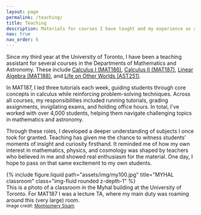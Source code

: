 ```yaml
---
layout: page
permalink: /teaching/
title: Teaching
description: Materials for courses I have taught and my experience as a teaching assistant.
nav: true
nav_order: 6
---
```


Since my third year at the University of Toronto, I have been a teaching assistant for several courses in the Departments of Mathematics and Astronomy. These include [Calculus I (MAT186)](https://engineering.calendar.utoronto.ca/course/mat186h1), [Calculus II (MAT187)](https://engineering.calendar.utoronto.ca/course/mat187h1), [Linear Algebra (MAT188)](https://engineering.calendar.utoronto.ca/course/mat188h1), and [Life on Other Worlds (AST251)](https://artsci.calendar.utoronto.ca/course/ast251h1). 

In MAT187, I led three tutorials each week, guiding students through core concepts in calculus while reinforcing problem-solving techniques. Across all courses, my responsibilities included running tutorials, grading assignments, invigilating exams, and holding office hours. In total, I've worked with over 4,000 students, helping them navigate challenging topics in mathematics and astronomy.

Through these roles, I developed a deeper understanding of subjects I once took for granted. Teaching has given me the chance to witness students’ moments of insight and curiosity firsthand. It reminded me of how my own interest in mathematics, physics, and cosmology was shaped by teachers who believed in me and showed real enthusiasm for the material. One day, I hope to pass on that same excitement to my own students.

<div class="row align-items-center my-4">
  <div class="col-md-9">
    {% include figure.liquid path="assets/img/my100.jpg" title="MYHAL classroom" class="img-fluid rounded z-depth-1" %}
  </div>
  <div class="col-md-3">
    <div class="caption">
      This is a photo of a classroom in the Myhal building at the University of Toronto. For MAT187 I was a lecture TA, where my main duty was roaming around this (very large) room. 
      <br><small>Image credit: <a href="https://www.montgomerysisam.com/wp-content/uploads/2018/12/010A8885.jpg">Montgomery Sisam</a></small>
    </div>
  </div>
</div>
